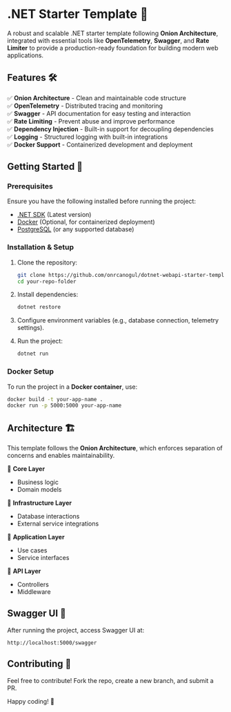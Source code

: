 # .NET Starter Template 🚀

A robust and scalable .NET starter template following **Onion Architecture**, integrated with essential tools like **OpenTelemetry**, **Swagger**, and **Rate Limiter** to provide a production-ready foundation for building modern web applications.

## Features 🛠️

✅ **Onion Architecture** - Clean and maintainable code structure  
✅ **OpenTelemetry** - Distributed tracing and monitoring  
✅ **Swagger** - API documentation for easy testing and interaction  
✅ **Rate Limiting** - Prevent abuse and improve performance  
✅ **Dependency Injection** - Built-in support for decoupling dependencies  
✅ **Logging** - Structured logging with built-in integrations  
✅ **Docker Support** - Containerized development and deployment  

## Getting Started 🚀

### **Prerequisites**
Ensure you have the following installed before running the project:
- [.NET SDK](https://dotnet.microsoft.com/download) (Latest version)
- [Docker](https://www.docker.com/get-started) (Optional, for containerized deployment)
- [PostgreSQL](https://www.postgresql.org/) (or any supported database)

### **Installation & Setup**
1. Clone the repository:
   ```sh
   git clone https://github.com/onrcanogul/dotnet-webapi-starter-template.git
   cd your-repo-folder
   ```

2. Install dependencies:
   ```sh
   dotnet restore
   ```

3. Configure environment variables (e.g., database connection, telemetry settings).

4. Run the project:
   ```sh
   dotnet run
   ```

### **Docker Setup**
To run the project in a **Docker container**, use:
```sh
docker build -t your-app-name .
docker run -p 5000:5000 your-app-name
```

## Architecture 🏗️

This template follows the **Onion Architecture**, which enforces separation of concerns and enables maintainability.

📂 **Core Layer**  
- Business logic  
- Domain models  

📂 **Infrastructure Layer**  
- Database interactions  
- External service integrations  

📂 **Application Layer**  
- Use cases  
- Service interfaces  

📂 **API Layer**  
- Controllers  
- Middleware  

## Swagger UI 📖
After running the project, access Swagger UI at:
```
http://localhost:5000/swagger
```


## Contributing 🤝
Feel free to contribute! Fork the repo, create a new branch, and submit a PR.

Happy coding! 🎯

